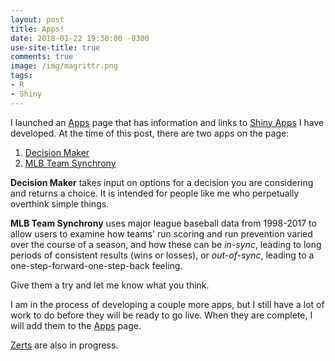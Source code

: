 ```yaml
---
layout: post
title: Apps!
date: 2018-01-22 19:30:00 -0300
use-site-title: true
comments: true
image: /img/magrittr.png
tags:
- R
- Shiny
---
```


I launched an [Apps](/applications/) page that has information and links to <a href = "https://shiny.rstudio.com/" target = "_blank">Shiny Apps</a>
I have developed. At the time of this post, there are two apps on the page:

1. <a href = "https://cjteeter.shinyapps.io/DecisionMaker/" target = "_blank">Decision Maker</a>
2. <a href = "https://cjteeter.shinyapps.io/MLBTeamSynchrony/" target = "_blank">MLB Team Synchrony</a>

**Decision Maker** takes input on options for a decision you are considering and returns a choice. It is intended for
people like me who perpetually overthink simple things. 

**MLB Team Synchrony** uses major league baseball data from 1998-2017 to 
allow users to examine how teams' run scoring and run prevention varied over the course of a season, and how these can be *in-sync*, 
leading to long periods of consistent results (wins or losses), or *out-of-sync*, leading to a one-step-forward-one-step-back feeling.

Give them a try and let me know what you think.

I am in the process of developing a couple more apps, but I still have a lot of work to do before they will be ready to go live. When they are complete, 
I will add them to the [Apps](/applications/) page. 

<a href = "https://www.youtube.com/watch?v=3mQoI_a_toU" target = "_blank">Zerts</a> are also in progress.